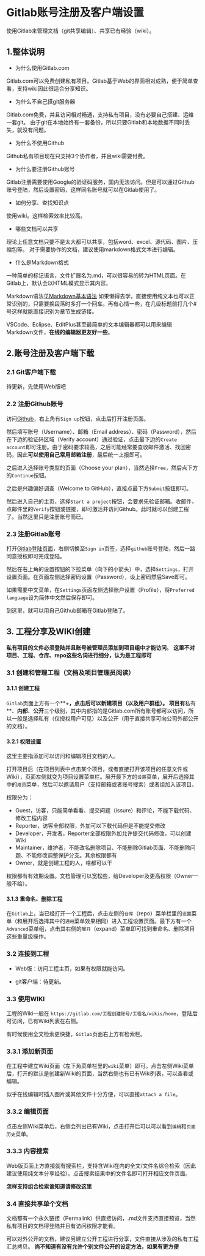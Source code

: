 # Gitlab账号注册及客户端设置

使用Gitlab来管理文档（git共享编辑）、共享已有经验（wiki）。

## 1.整体说明

+ 为什么使用Gitlab.com

Gitlab.com可以免费创建私有项目。Gitlab基于Web的界面相对成熟，便于简单查看，支持wiki因此很适合分享知识。

+ 为什么不自己搭git服务器

Gitlab.com免费，并且访问相对畅通，支持私有项目，没有必要自己搭建、运维一套git。
由于git在本地始终有一套备份，所以只要Gitlab和本地数据不同时丢失，就没有问题。

+ 为什么不使用Github

Github私有项目现在只支持3个协作者，并且wiki需要付费。

+ 为什么要注册Github账号

Gitlab注册需要使用Google的验证码服务，国内无法访问。但是可以通过Github账号登陆，然后设置密码，这样同名账号就可以在Gitlab使用了。

+ 如何分享、查找知识点

使用wiki。这样检索效率比较高。

+ 哪些文档可以共享

理论上任意文档只要不是太大都可以共享，包括word、excel、源代码、图片、压缩包等。
对于需要协作的文档，建议使用markdown格式文本进行编辑。

+ 什么是Markdown格式

一种简单的标记语言，文件扩展名为.md，可以很容易的转为HTML页面。在Gitlab上，默认会以HTML模式显示其内容。

Markdown语法见[Markdown基本语法](https://www.jianshu.com/p/191d1e21f7ed)
如果懒得去学，直接使用纯文本也可以正常识别的，只需要换段落时多打一个回车。再有心情一些，在几级标题前打几个#号这样就能直接识别为章节生成链接。

VSCode、Eclipse、EditPlus甚至最简单的文本编辑器都可以用来编辑Markdown文件，**在线的编辑器更友好一些**。

## 2.账号注册及客户端下载

### 2.1 Git客户端下载

待更新，先使用Web版吧

### 2.2 注册Github账号

访问[Github](https://github.com)，右上角有`Sign up`按钮，点击后打开注册页面。

然后填写账号（Username）、邮箱（Email address）、密码（Password），然后在下边的验证码区域（Verify account）通过验证，点击最下边的`Create account`即可注册。由于密码要求较高，之后可能经常要查收邮件激活、找回密码，因此**可以使用自己常用邮箱注册**，最后统一上报即可。

之后进入选择账号类型的页面（Choose your plan），当然选择`Free`，然后点下方的`Continue`按钮。

之后是兴趣偏好调查（Welcome to GitHub），直接点最下方`Submit`按钮即可。

然后进入自己的主页，选择`Start a project`按钮，会要求先验证邮箱。收邮件，点邮件里的`Verify`按钮或链接，即可激活并访问Github。此时就可以创建工程了。当然这里只是注册账号而已。

### 2.3 注册Gitlab账号

打开[Gitlab登陆页面](https://gitlab.com/users/sign_in)，右侧切换至`Sign in`页签，选择`github`账号登陆，然后一路同意授权即可完成登陆。

然后在右上角的设置按钮的下拉菜单（向下的小箭头）中，选择`Settings`，打开设置页面。在页面左侧选择密码设置（Password），设上密码然后Save即可。

如果需要中文菜单，在`Settings`页面左侧选择账户设置（Profile），将`Preferred language`设为简体中文然后保存即可。

到这里，就可以用自己Github邮箱在Gitlab登陆了。

## 3. 工程分享及WIKI创建

**私有项目的文件必须登陆并且账号被管理员添加到项目组中才能访问**。
**这里不对项目、工程、仓库、repo这些名词进行细分，认为是工程即可**

### 3.1 创建和管理工程（文档及项目管理员阅读）

#### 3.1.1 创建工程

`Gitlab`页面上方有一个**+**，点击后可以新建项目（以及用户群组）。
项目有**私有**、**内部**、**公开**三个级别，其中内部指的是Gitlab.com所有账号都可以访问，所以一般是选择私有（仅授权用户可见）以及公开（用于直接共享可向公司外部公开的文档）。

#### 3.2.1 权限设置

这里主要指添加可以访问和编辑项目文档的人。

打开项目后（在项目列表中点击某个项目，或者直接打开该项目的任意文件或Wiki），页面左侧就变为项目设置菜单栏。展开最下方的`设置`菜单，展开后选择其中的`成员`菜单，然后可以邀请用户（支持邮箱或者账号搜索）或者组加入该项目。

权限分为：
+ Guest，访客，只能简单看看、提交问题（issure）和评论，不能下载代码、修改工程内容
+ Reporter，访客全部权限，外加可以下载代码但是不能提交修改
+ Developer，开发者，Reporter全部权限外加允许提交代码修改，可以创建Wiki
+ Maintainer，维护者，不能改名删除项目、不能删除Gitlab页面、不能删除问题、不能修改调整保护分支。其余权限都有
+ Owner，就是创建工程的人，啥都可以干

权限都有有效期设置。文档管理可以宽松些，给Developer及更高权限（Owner一般不给）。

#### 3.1.3 重命名、删除工程

在`Gitlab`上，当已经打开一个工程后，点击左侧的`仓库`（repo）菜单栏里的`设置`菜单（和展开后选择其中的`通用`菜单效果相同）进入工程设置页面。最下方有一个`Advanced`菜单组，点击其右侧的`展开`（expand）菜单即可找到重命名、删除项目这些重量级操作。

### 3.2 连接到工程

+ Web版：访问工程主页，如果有权限就能访问。

+ git客户端：待更新。

### 3.3 使用WIKI

工程的Wiki一般在
`https://gitlab.com/工程创建账号/工程名/wikis/home`，登陆后可访问，已有Wiki列表在右侧。

有时候使用全文检索更快捷，`Gitlab`页面右上方有检索栏。

### 3.3.1 添加新页面

在工程中建立Wiki页面（左下角菜单栏里的`wiki`菜单）即可。点击左侧Wiki菜单后，打开的默认是创建新Wiki的页面，当然右侧也有已有Wiki列表，可以查看或编辑。

似乎在线编辑时插入图片或其他文件十分方便，可以直接`attach a file`。

### 3.3.2 编辑页面

点击左侧Wiki菜单后，右侧会列出已有Wiki，点击打开后可以可以看到`编辑`和`页面历史`菜单。

### 3.3.3 内容搜索

Web版页面上方直接就有搜索栏，支持含Wiki在内的全文/文件名综合检索（因此建议使用纯文本分享经验）。点击搜索结果中的文件名即可打开相应文件页面。

**怎样支持组合检索谁知道请修改这里**

### 3.4 直接共享单个文档

文档都有一个永久链接（Permalink）供直接访问，.md文件支持直接预览，当然私有项目的文档得登陆并且有访问权限才能看。

可以对外公开的文档，建议另建立公开工程进行分享，文件直接从涉及的私有工程汇总拷贝。
**尚不知道有没有允许个别文件公开的设定方法，如果有更方便**





